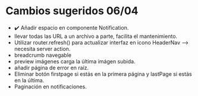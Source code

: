 # Cambios sugeridos 06/04

- ✔️ Añadir espacio en componente Notification.
- llevar todas las URL a un archivo a parte, facilita el mantenimiento.
- Utilizar router.refresh() para actualizar interfaz en icono HeaderNav --> necesita server action.
- breadcrumb navegable
- preview imágenes carga la última imágen subida.
- añadir página de error en raíz.
- Eliminar botón firstpage si estás en la primera página y lastPage si estás en la última.
- Paginación en notificaciones.
